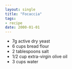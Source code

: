 ```yaml
---
layout: single
title: "Focaccia"
tags:
- recipe
date: 2000-01-01
---
```


- 7g active dry yeast
- 6 cups bread flour
- 2 tablespoons salt
- 1/2 cup extra-virgin olive oil
- 3 cups water